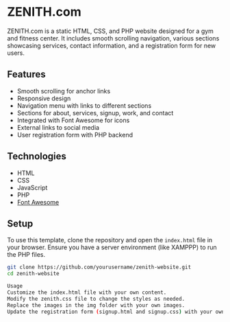 # ZENITH.com

ZENITH.com is a static HTML, CSS, and PHP website designed for a gym and fitness center. It includes smooth scrolling navigation, various sections showcasing services, contact information, and a registration form for new users.



## Features

- Smooth scrolling for anchor links
- Responsive design
- Navigation menu with links to different sections
- Sections for about, services, signup, work, and contact
- Integrated with Font Awesome for icons
- External links to social media
- User registration form with PHP backend

## Technologies

- HTML
- CSS
- JavaScript
- PHP
- [Font Awesome](https://cdnjs.cloudflare.com/ajax/libs/font-awesome/6.4.2/css/all.min.css)

## Setup

To use this template, clone the repository and open the `index.html` file in your browser. Ensure you have a server environment (like XAMPPP) to run the PHP files.

```bash
git clone https://github.com/yourusername/zenith-website.git
cd zenith-website

Usage
Customize the index.html file with your own content.
Modify the zenith.css file to change the styles as needed.
Replace the images in the img folder with your own images.
Update the registration form (signup.html and signup.css) with your own backend processing logic in signup1.php




